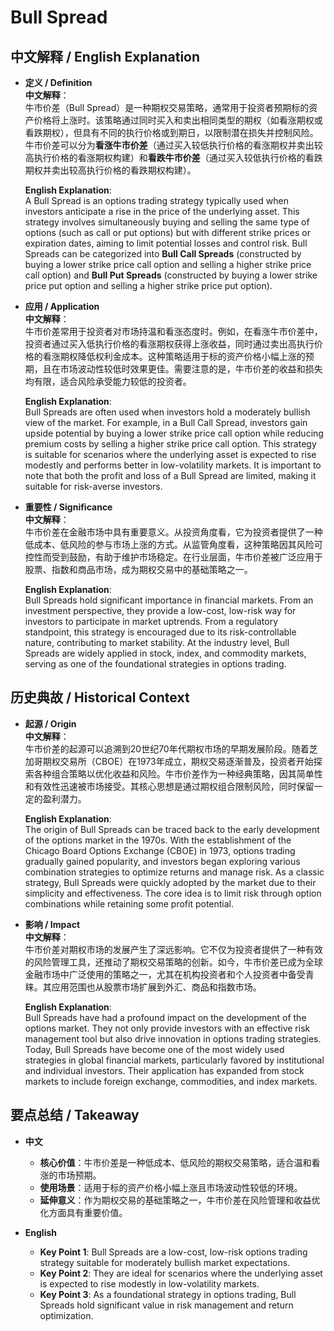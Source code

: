 # Bull Spread

## 中文解释 / English Explanation

* **定义 / Definition**  
  **中文解释**：  
  牛市价差（Bull Spread）是一种期权交易策略，通常用于投资者预期标的资产价格将上涨时。该策略通过同时买入和卖出相同类型的期权（如看涨期权或看跌期权），但具有不同的执行价格或到期日，以限制潜在损失并控制风险。牛市价差可以分为**看涨牛市价差**（通过买入较低执行价格的看涨期权并卖出较高执行价格的看涨期权构建）和**看跌牛市价差**（通过买入较低执行价格的看跌期权并卖出较高执行价格的看跌期权构建）。  

  **English Explanation**:  
  A Bull Spread is an options trading strategy typically used when investors anticipate a rise in the price of the underlying asset. This strategy involves simultaneously buying and selling the same type of options (such as call or put options) but with different strike prices or expiration dates, aiming to limit potential losses and control risk. Bull Spreads can be categorized into **Bull Call Spreads** (constructed by buying a lower strike price call option and selling a higher strike price call option) and **Bull Put Spreads** (constructed by buying a lower strike price put option and selling a higher strike price put option).

* **应用 / Application**  
  **中文解释**：  
  牛市价差常用于投资者对市场持温和看涨态度时。例如，在看涨牛市价差中，投资者通过买入低执行价格的看涨期权获得上涨收益，同时通过卖出高执行价格的看涨期权降低权利金成本。这种策略适用于标的资产价格小幅上涨的预期，且在市场波动性较低时效果更佳。需要注意的是，牛市价差的收益和损失均有限，适合风险承受能力较低的投资者。  

  **English Explanation**:  
  Bull Spreads are often used when investors hold a moderately bullish view of the market. For example, in a Bull Call Spread, investors gain upside potential by buying a lower strike price call option while reducing premium costs by selling a higher strike price call option. This strategy is suitable for scenarios where the underlying asset is expected to rise modestly and performs better in low-volatility markets. It is important to note that both the profit and loss of a Bull Spread are limited, making it suitable for risk-averse investors.

* **重要性 / Significance**  
  **中文解释**：  
  牛市价差在金融市场中具有重要意义。从投资角度看，它为投资者提供了一种低成本、低风险的参与市场上涨的方式。从监管角度看，这种策略因其风险可控性而受到鼓励，有助于维护市场稳定。在行业层面，牛市价差被广泛应用于股票、指数和商品市场，成为期权交易中的基础策略之一。  

  **English Explanation**:  
  Bull Spreads hold significant importance in financial markets. From an investment perspective, they provide a low-cost, low-risk way for investors to participate in market uptrends. From a regulatory standpoint, this strategy is encouraged due to its risk-controllable nature, contributing to market stability. At the industry level, Bull Spreads are widely applied in stock, index, and commodity markets, serving as one of the foundational strategies in options trading.

## 历史典故 / Historical Context

* **起源 / Origin**  
  **中文解释**：  
  牛市价差的起源可以追溯到20世纪70年代期权市场的早期发展阶段。随着芝加哥期权交易所（CBOE）在1973年成立，期权交易逐渐普及，投资者开始探索各种组合策略以优化收益和风险。牛市价差作为一种经典策略，因其简单性和有效性迅速被市场接受。其核心思想是通过期权组合限制风险，同时保留一定的盈利潜力。  

  **English Explanation**:  
  The origin of Bull Spreads can be traced back to the early development of the options market in the 1970s. With the establishment of the Chicago Board Options Exchange (CBOE) in 1973, options trading gradually gained popularity, and investors began exploring various combination strategies to optimize returns and manage risk. As a classic strategy, Bull Spreads were quickly adopted by the market due to their simplicity and effectiveness. The core idea is to limit risk through option combinations while retaining some profit potential.

* **影响 / Impact**  
  **中文解释**：  
  牛市价差对期权市场的发展产生了深远影响。它不仅为投资者提供了一种有效的风险管理工具，还推动了期权交易策略的创新。如今，牛市价差已成为全球金融市场中广泛使用的策略之一，尤其在机构投资者和个人投资者中备受青睐。其应用范围也从股票市场扩展到外汇、商品和指数市场。  

  **English Explanation**:  
  Bull Spreads have had a profound impact on the development of the options market. They not only provide investors with an effective risk management tool but also drive innovation in options trading strategies. Today, Bull Spreads have become one of the most widely used strategies in global financial markets, particularly favored by institutional and individual investors. Their application has expanded from stock markets to include foreign exchange, commodities, and index markets.

## 要点总结 / Takeaway

* **中文**  
  - **核心价值**：牛市价差是一种低成本、低风险的期权交易策略，适合温和看涨的市场预期。  
  - **使用场景**：适用于标的资产价格小幅上涨且市场波动性较低的环境。  
  - **延伸意义**：作为期权交易的基础策略之一，牛市价差在风险管理和收益优化方面具有重要价值。  

* **English**  
  - **Key Point 1**: Bull Spreads are a low-cost, low-risk options trading strategy suitable for moderately bullish market expectations.  
  - **Key Point 2**: They are ideal for scenarios where the underlying asset is expected to rise modestly in low-volatility markets.  
  - **Key Point 3**: As a foundational strategy in options trading, Bull Spreads hold significant value in risk management and return optimization.